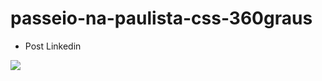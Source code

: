 # passeio-na-paulista-css-360graus
- Post Linkedin

 <a href="https://www.linkedin.com/posts/lucasroberty_30diasdecss-html-css-activity-6725185942572937216-xYPb" target="_blank"><img src="https://img.icons8.com/nolan/128/linkedin.png" target="_blank"></a>

